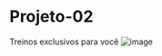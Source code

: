 # Projeto-02
Treinos exclusivos para você
![image](https://user-images.githubusercontent.com/127259405/225154729-10068617-ee14-4463-b6d7-dbfcef63444a.png)
